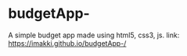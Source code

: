 # budgetApp-
A simple budget app made using html5, css3, js.
link: https://imakki.github.io/budgetApp-/
